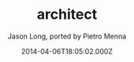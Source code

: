 ---
title: architect
github: https://github.com/pietromenna/jekyll-architect-theme
demo: https://pietro.menna.net.br/jekyll-architect-theme/
author: Jason Long, ported by Pietro Menna
ssg:
  - Jekyll
cms:
  - No Cms
date: 2014-04-06T18:05:02.000Z
description: >-
  Open Source version of the GitHub Pages theme, now for Jekyll. Demo at
  https://pietro.menna.net.br/jekyll-architect-theme/
stale: false
draft: true
---